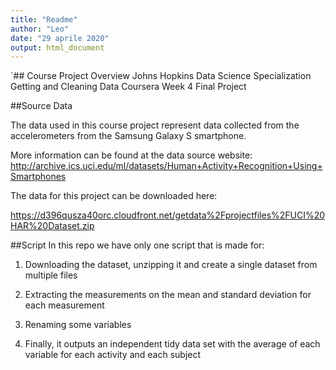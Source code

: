 ```yaml
---
title: "Readme"
author: "Leo"
date: "29 aprile 2020"
output: html_document
---
```


`## Course Project Overview
Johns Hopkins Data Science Specialization Getting and Cleaning Data Coursera Week 4 Final Project


##Source Data

The data used in this course project represent data collected from the accelerometers from the Samsung Galaxy S smartphone. 

More information can be found at the data source website:
http://archive.ics.uci.edu/ml/datasets/Human+Activity+Recognition+Using+Smartphones

The data for this project can be downloaded here:

https://d396qusza40orc.cloudfront.net/getdata%2Fprojectfiles%2FUCI%20HAR%20Dataset.zip

##Script
In this repo we have only one script that is made for:

1. Downloading the dataset, unzipping it and create a single dataset from multiple files

2. Extracting the measurements on the mean and standard deviation for each measurement

3. Renaming some variables

4. Finally, it outputs an independent tidy data set with the average of each variable for each activity and each subject